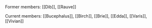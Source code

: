 Former members: [[Dib]], [[Rauve]]

Current members: [[Bucephalus]], [[Birch]], [[Brie]], [[Edda]], [[Varis]], [[Vivian]]